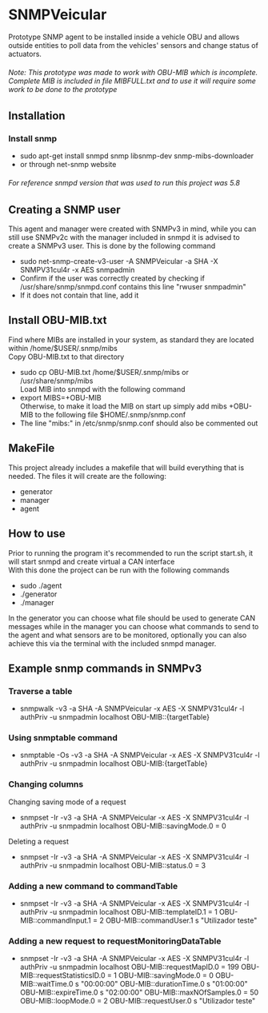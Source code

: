 # SNMPVeicular

Prototype SNMP agent to be installed inside a vehicle OBU and allows outside entities to poll data from the vehicles' sensors and change status of actuators.  

###### Note: This prototype was made to work with OBU-MIB which is incomplete. Complete MIB is included in file MIBFULL.txt and to use it will require some work to be done to the prototype

## Installation

### Install snmp

- sudo apt-get install snmpd snmp libsnmp-dev snmp-mibs-downloader
- or through net-snmp website

###### For reference snmpd version that was used to run this project was 5.8

## Creating a SNMP user

This agent and manager were created with SNMPv3 in mind, while you can still use SNMPv2c with the manager included in snmpd it is advised to create a SNMPv3 user. This is done by the following command

- sudo net-snmp-create-v3-user -A SNMPVeicular -a SHA -X SNMPV31cul4r -x AES snmpadmin
- Confirm if the user was correctly created by checking if /usr/share/snmp/snmpd.conf contains this line "rwuser snmpadmin"
- If it does not contain that line, add it

## Install OBU-MIB.txt

Find where MIBs are installed in your system, as standard they are located within /home/$USER/.snmp/mibs  
Copy OBU-MIB.txt to that directory

- sudo cp OBU-MIB.txt /home/$USER/.snmp/mibs or /usr/share/snmp/mibs  
  Load MIB into snmpd with the following command
- export MIBS=+OBU-MIB  
  Otherwise, to make it load the MIB on start up simply add mibs +OBU-MIB to the following file $HOME/.snmp/snmp.conf
- The line "mibs:" in /etc/snmp/snmp.conf should also be commented out

## MakeFile

This project already includes a makefile that will build everything that is needed. The files it will create are the following:

- generator
- manager
- agent

## How to use

Prior to running the program it's recommended to run the script start.sh, it will start snmpd and create virtual a CAN interface  
With this done the project can be run with the following commands

- sudo ./agent
- ./generator
- ./manager

In the generator you can choose what file should be used to generate CAN messages while in the manager you can choose what commands to send to the agent and what sensors are to be monitored, optionally you can also achieve this via the terminal with the included snmpd manager.

## Example snmp commands in SNMPv3

### Traverse a table

- snmpwalk -v3 -a SHA -A SNMPVeicular -x AES -X SNMPV31cul4r -l authPriv -u snmpadmin localhost OBU-MIB::{targetTable}

### Using snmptable command

- snmptable -Os -v3 -a SHA -A SNMPVeicular -x AES -X SNMPV31cul4r -l authPriv -u snmpadmin localhost OBU-MIB:{targetTable}

### Changing columns

Changing saving mode of a request

- snmpset -Ir -v3 -a SHA -A SNMPVeicular -x AES -X SNMPV31cul4r -l authPriv -u snmpadmin localhost OBU-MIB::savingMode.0 = 0

Deleting a request

- snmpset -Ir -v3 -a SHA -A SNMPVeicular -x AES -X SNMPV31cul4r -l authPriv -u snmpadmin localhost OBU-MIB::status.0 = 3

### Adding a new command to commandTable

- snmpset -Ir -v3 -a SHA -A SNMPVeicular -x AES -X SNMPV31cul4r -l authPriv -u snmpadmin localhost OBU-MIB::templateID.1 = 1 OBU-MIB::commandInput.1 = 2 OBU-MIB::commandUser.1 s "Utilizador teste"

### Adding a new request to requestMonitoringDataTable

- snmpset -Ir -v3 -a SHA -A SNMPVeicular -x AES -X SNMPV31cul4r -l authPriv -u snmpadmin localhost OBU-MIB::requestMapID.0 = 199 OBU-MIB::requestStatisticsID.0 = 1 OBU-MIB::savingMode.0 = 0 OBU-MIB::waitTime.0 s "00:00:00" OBU-MIB::durationTime.0 s "01:00:00" OBU-MIB::expireTime.0 s "02:00:00" OBU-MIB::maxNOfSamples.0 = 50 OBU-MIB::loopMode.0 = 2 OBU-MIB::requestUser.0 s "Utilizador teste"
